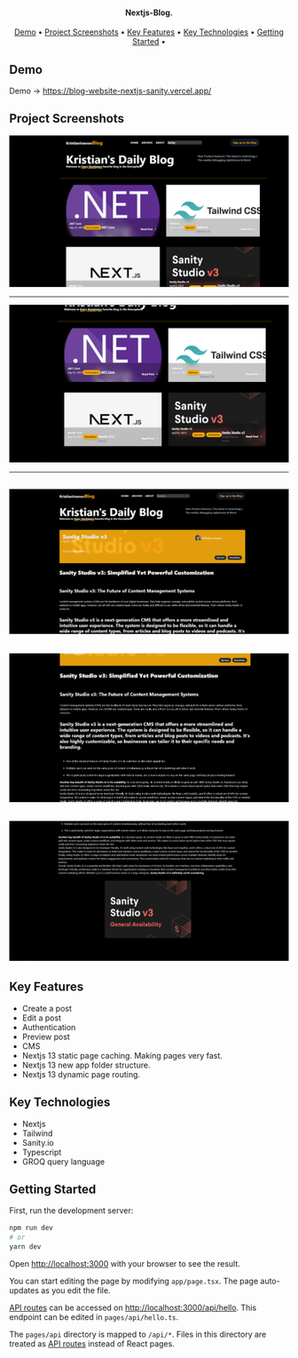 <h4 align="center">
   Nextjs-Blog.
</h4>

<p align="center">
  <a href="#demo">Demo</a> •
  <a href="#project-screenshots">Project Screenshots</a> •
  <a href="#key-features">Key Features</a> •
  <a href="#key-technologies">Key Technologies</a> •
  <a href="#getting-started">Getting Started</a> •
</p>

## Demo

Demo -> https://blog-website-nextjs-sanity.vercel.app/


## Project Screenshots

![](https://github.com/kivanov22/Blog-Website/blob/main/public/projectScreenshots/blog1.png)

-----
![](https://github.com/kivanov22/Blog-Website/blob/main/public/projectScreenshots/blog2.png)

---
![](https://github.com/kivanov22/Blog-Website/blob/main/public/projectScreenshots/blog3.png)
---

![](https://github.com/kivanov22/Blog-Website/blob/main/public/projectScreenshots/blog4.png)
---
![](https://github.com/kivanov22/Blog-Website/blob/main/public/projectScreenshots/blog5.png)
---


## Key Features
- Create a post
- Edit a post
- Authentication
- Preview post
- CMS
- Nextjs 13 static page caching. Making pages very fast. 
- Nextjs 13 new app folder structure.
- Nextjs 13 dynamic page routing.

## Key Technologies
- Nextjs
- Tailwind
- Sanity.io
- Typescript
- GROQ query language


## Getting Started

First, run the development server:

```bash
npm run dev
# or
yarn dev

```

Open [http://localhost:3000](http://localhost:3000) with your browser to see the result.

You can start editing the page by modifying `app/page.tsx`. The page auto-updates as you edit the file.

[API routes](https://nextjs.org/docs/api-routes/introduction) can be accessed on [http://localhost:3000/api/hello](http://localhost:3000/api/hello). This endpoint can be edited in `pages/api/hello.ts`.

The `pages/api` directory is mapped to `/api/*`. Files in this directory are treated as [API routes](https://nextjs.org/docs/api-routes/introduction) instead of React pages.




